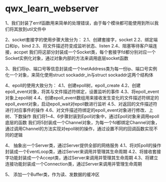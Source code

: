 # qwx_learn_webserver

1、我们封装了errif函数用来简单的处理错误，由于每个模块都可能使用到所以我们将其放到util文件中

2、socket套接字的使用步骤大致分为：
    2.1、创建套接字，socket
    2.2、绑定端口和ip，bind
    2.3、将文件描述符变成监听状态、listen
    2.4、阻塞等待客户端连接，accpet
    我们将这部分封装成一个Socket类，每个套接字fd都分别对应一个Socket实例化对象，通过对象内部的方法来调用底层socket函数

3、我们将ip、端口号等信息封装成一个InetAddress类为每一份ip、端口号实例化一个对象，来简化使用struct sockaddr_in与struct sockaddr这两个结构体

4、epoll的使用大致分为：
    4.1、创建epoll树，epoll_create
    4.2、创建epoll_event对象，将其与文件描述符绑定，设置监听的事件
    4.3、将epoll_event对象上epoll树
    4.4、创建epoll_event数组用来接收发生变化的文件描述符绑定的epoll_event对象，启动epoll_wait对epoll数进行监听
    4.5、对返回的文件描述符进行对应事件的操作
    4.6、对文件描述符绑定的epoll_event对象进行修改、上树、下数操作
    我们将1~4、6步骤封装到Epoll对象中，通过Epoll对象来调用epoll底层的函数
    我们将5封装成一个Channel对象，为每一个fd都绑定Channel对象，通过调用Channel的方法实现对epoll树的操作，通过设置不同的回调函数实现不同的逻辑

4、 抽象出一个Server类，通过Server提供全部的网络服务
    4.1、将对Epoll的操作封装成一个EventLoop类，通过Server来调用并管理其生命周期
    4.2、将接收套接字功能封装成一个Accept类，通过Server来调用并管理其生命周期
    4.3、将建立连接功能封装成一个Connection类，通过Server来调用并管理生命周期

5、 添加一个Buffer类，作为读、发数据的缓冲区

    
